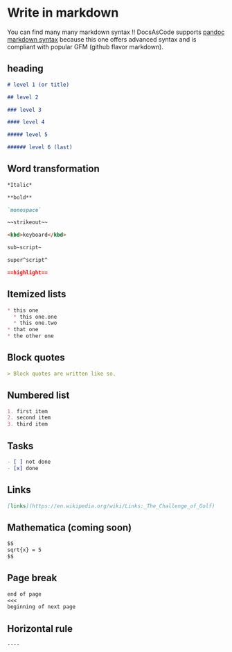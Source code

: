 # Write in markdown

You can find many many markdown syntax !! DocsAsCode supports [pandoc markdown syntax](https://pandoc.org/MANUAL.html#pandocs-markdown) because this one offers advanced syntax and is compliant with popular GFM (github flavor markdown).

## heading

````markdown
# level 1 (or title)

## level 2

### level 3

#### level 4

##### level 5

###### level 6 (last)
````

## Word transformation

````markdown
*Italic*

**bold**

`monospace`

~~strikeout~~

<kbd>keyboard</kbd>

sub~script~ 

super^script^ 

==highlight==
````

## Itemized lists

````markdown
* this one
  * this one.one
  * this one.two
* that one
* the other one
````

## Block quotes

````markdown
> Block quotes are written like so.
````

## Numbered list

````markdown
1. first item
2. second item
3. third item
````

## Tasks

````markdown
- [ ] not done
- [x] done
````

## Links

````markdown
[links](https://en.wikipedia.org/wiki/Links:_The_Challenge_of_Golf)
````

## Mathematica (coming soon) 

````markdown
$$
sqrt{x} = 5
$$
````


## Page break

````markdown
end of page
<<<
beginning of next page
````

## Horizontal rule

````markdown
----
````

